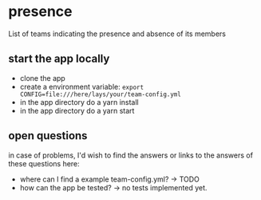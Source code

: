 # presence
List of teams indicating the presence and absence of its members

## start the app locally
- clone the app
- create a environment variable:
    `export CONFIG=file:///here/lays/your/team-config.yml`
- in the app directory do a yarn install
- in the app directory do a yarn start

## open questions
in case of problems, I'd wish to find the answers or links to the answers of these questions here:
- where can I find a example team-config.yml? -> TODO
- how can the app be tested? -> no tests implemented yet.
